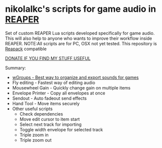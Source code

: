 # nikolalkc's scripts for game audio in [REAPER](https://www.reaper.fm/)

  Set of custom REAPER Lua scripts developed specifically for game audio. This will also help to anyone who wants to improve their workflow inside REAPER. NOTE:All scripts are for PC, OSX not yet tested. This repository is [Reapack](https://reapack.com/) compatible
  
  
  [DONATE IF YOU FIND MY STUFF USEFUL](https://www.paypal.me/reaperandlife)

Summary:
- [wGroups - Best way to organize and export sounds for games](https://github.com/nikolalkc/nikolalkc_reaper_scripts/wiki/wGroups)
- Fly editing - Fastest way of editing audio
- Mousewheel Gain - Quickly change gain on multiple items
- Envelope Printer - Copy all envelopes at once
- Sendout - Auto fadeout send effects
- Hand Tool - Move items securely
- Other useful scripts
  - Check dependencies
  - Move edit cursor to item start
  - Select next track for importing
  - Toggle width envelope for selected track
  - Triple zoom in
  - Triple zoom out
